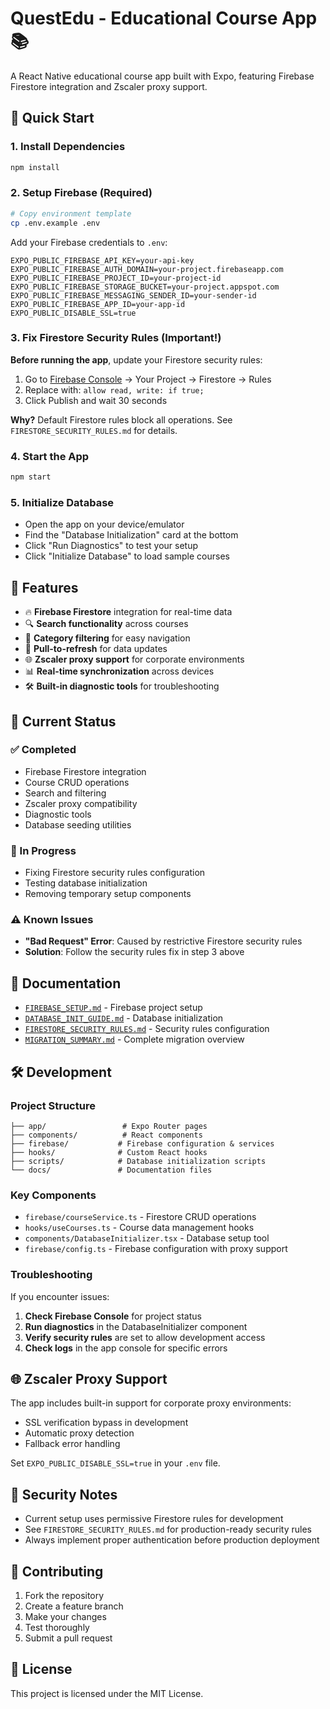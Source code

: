 # QuestEdu - Educational Course App 📚

A React Native educational course app built with Expo, featuring Firebase Firestore integration and Zscaler proxy support.

## 🚀 Quick Start

### 1. Install Dependencies
```bash
npm install
```

### 2. Setup Firebase (Required)
```bash
# Copy environment template
cp .env.example .env
```

Add your Firebase credentials to `.env`:
```env
EXPO_PUBLIC_FIREBASE_API_KEY=your-api-key
EXPO_PUBLIC_FIREBASE_AUTH_DOMAIN=your-project.firebaseapp.com
EXPO_PUBLIC_FIREBASE_PROJECT_ID=your-project-id
EXPO_PUBLIC_FIREBASE_STORAGE_BUCKET=your-project.appspot.com
EXPO_PUBLIC_FIREBASE_MESSAGING_SENDER_ID=your-sender-id
EXPO_PUBLIC_FIREBASE_APP_ID=your-app-id
EXPO_PUBLIC_DISABLE_SSL=true
```

### 3. Fix Firestore Security Rules (Important!)
**Before running the app**, update your Firestore security rules:

1. Go to [Firebase Console](https://console.firebase.google.com/) → Your Project → Firestore → Rules
2. Replace with: `allow read, write: if true;`
3. Click Publish and wait 30 seconds

**Why?** Default Firestore rules block all operations. See `FIRESTORE_SECURITY_RULES.md` for details.

### 4. Start the App
```bash
npm start
```

### 5. Initialize Database
- Open the app on your device/emulator
- Find the "Database Initialization" card at the bottom
- Click "Run Diagnostics" to test your setup
- Click "Initialize Database" to load sample courses

## 📱 Features

- 🔥 **Firebase Firestore** integration for real-time data
- 🔍 **Search functionality** across courses
- 📂 **Category filtering** for easy navigation
- 🔄 **Pull-to-refresh** for data updates
- 🌐 **Zscaler proxy support** for corporate environments
- 📊 **Real-time synchronization** across devices
- 🛠️ **Built-in diagnostic tools** for troubleshooting

## 🔧 Current Status

### ✅ Completed
- Firebase Firestore integration
- Course CRUD operations
- Search and filtering
- Zscaler proxy compatibility
- Diagnostic tools
- Database seeding utilities

### 🔄 In Progress
- Fixing Firestore security rules configuration
- Testing database initialization
- Removing temporary setup components

### ⚠️ Known Issues
- **"Bad Request" Error**: Caused by restrictive Firestore security rules
- **Solution**: Follow the security rules fix in step 3 above

## 📖 Documentation

- [`FIREBASE_SETUP.md`](./FIREBASE_SETUP.md) - Firebase project setup
- [`DATABASE_INIT_GUIDE.md`](./DATABASE_INIT_GUIDE.md) - Database initialization
- [`FIRESTORE_SECURITY_RULES.md`](./FIRESTORE_SECURITY_RULES.md) - Security rules configuration
- [`MIGRATION_SUMMARY.md`](./MIGRATION_SUMMARY.md) - Complete migration overview

## 🛠️ Development

### Project Structure
```
├── app/                 # Expo Router pages
├── components/          # React components
├── firebase/           # Firebase configuration & services
├── hooks/              # Custom React hooks
├── scripts/            # Database initialization scripts
└── docs/               # Documentation files
```

### Key Components
- `firebase/courseService.ts` - Firestore CRUD operations
- `hooks/useCourses.ts` - Course data management hooks
- `components/DatabaseInitializer.tsx` - Database setup tool
- `firebase/config.ts` - Firebase configuration with proxy support

### Troubleshooting
If you encounter issues:

1. **Check Firebase Console** for project status
2. **Run diagnostics** in the DatabaseInitializer component
3. **Verify security rules** are set to allow development access
4. **Check logs** in the app console for specific errors

## 🌐 Zscaler Proxy Support

The app includes built-in support for corporate proxy environments:
- SSL verification bypass in development
- Automatic proxy detection
- Fallback error handling

Set `EXPO_PUBLIC_DISABLE_SSL=true` in your `.env` file.

## 🔐 Security Notes

- Current setup uses permissive Firestore rules for development
- See `FIRESTORE_SECURITY_RULES.md` for production-ready security rules
- Always implement proper authentication before production deployment

## 🤝 Contributing

1. Fork the repository
2. Create a feature branch
3. Make your changes
4. Test thoroughly
5. Submit a pull request

## 📄 License

This project is licensed under the MIT License.
